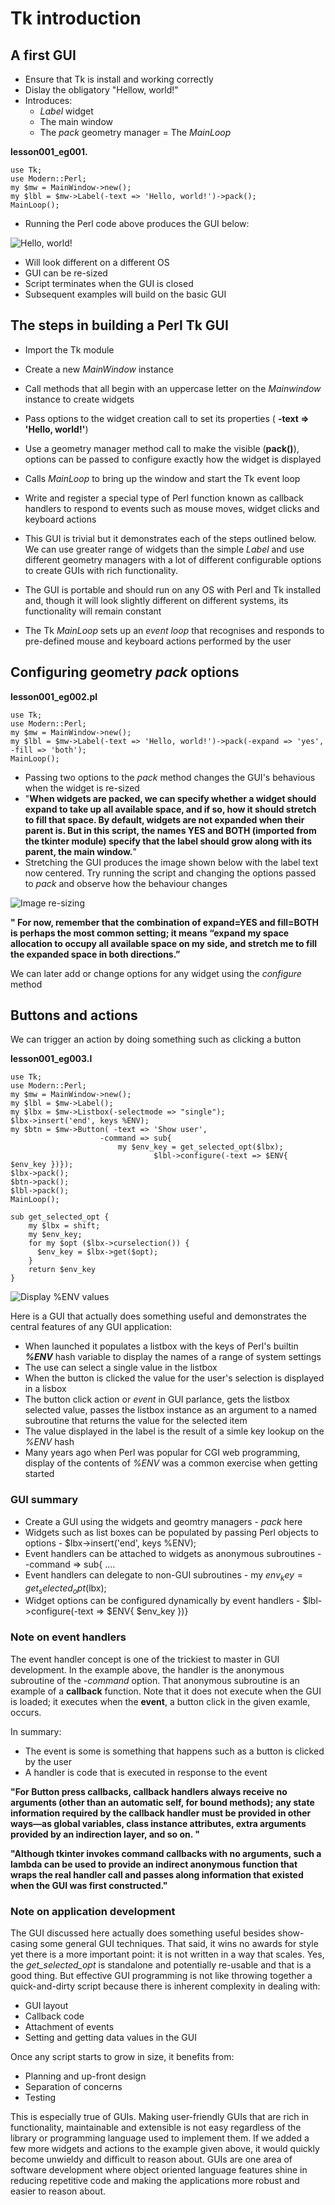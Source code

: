 # Tk introduction

## A first GUI

- Ensure that Tk is install and working correctly
- Dislay the obligatory "Hellow, world!"
- Introduces:
	- _Label_ widget
	- The main window
	- The _pack_ geometry manager
	= The _MainLoop_

__lesson001_eg001.__

```{perl}
use Tk;
use Modern::Perl;
my $mw = MainWindow->new();
my $lbl = $mw->Label(-text => 'Hello, world!')->pack();
MainLoop();
```

- Running the Perl code above produces the GUI below:

![Hello, world!](https://github.com/Rotifer/tk/blob/main/perl_tk/img/lesson001_eg001.png)

- Will look different on a different OS
- GUI can be re-sized 
- Script terminates when the GUI is closed
- Subsequent examples will build on the basic GUI

## The steps in building a Perl Tk GUI

- Import the Tk module
- Create a new _MainWindow_ instance
- Call methods that all begin with an uppercase letter on the _Mainwindow_ instance to create widgets
- Pass options to the widget creation call to set its properties ( __-text => 'Hello, world!'__)
- Use a geometry manager method call to make the visible (__pack()__), options can be passed to configure exactly how the widget is displayed
- Calls _MainLoop_ to bring up the window and start the Tk event loop
- Write and register a special type of Perl function known as callback handlers to respond to events such as mouse moves, widget clicks and keyboard actions


- This GUI is trivial but it demonstrates each of the steps outlined below. We can use greater range of widgets than the simple _Label_ and
use different geometry managers with a lot of different configurable options to create GUIs with rich functionality.

- The GUI is portable and should run on any OS with Perl and Tk installed and, though it will look slightly different on different systems, its functionality will
remain constant

- The Tk _MainLoop_ sets up an _event loop_ that recognises and responds to pre-defined mouse and keyboard actions performed by the user

## Configuring geometry _pack_ options


__lesson001_eg002.pl__

```{perl}
use Tk;
use Modern::Perl;
my $mw = MainWindow->new();
my $lbl = $mw->Label(-text => 'Hello, world!')->pack(-expand => 'yes', -fill => 'both');
MainLoop();
```

- Passing two options to the _pack_ method changes the GUI's behavious when the widget is re-sized
- "__When widgets are packed, we can specify whether a widget should expand to take up all available space, and if so, how it should stretch to fill that space. By default, widgets are not expanded when their parent is. But in this script, the names YES and BOTH (imported from the tkinter module) specify that the label should grow along with its parent, the main window.__" 
- Stretching the GUI produces the image shown below with the label text now centered. Try running the script and changing the options passed to _pack_ and observe how the
behaviour changes

![Image re-sizing](https://github.com/Rotifer/tk/blob/main/perl_tk/img/lesson001_eg002.png)

__"
For now, remember that the combination of expand=YES and fill=BOTH is perhaps the most common setting; it means “expand my space allocation to occupy all available space on my side, and stretch me to fill the expanded space in both directions.”__

We can later add or change options for any widget using the _configure_ method

## Buttons and actions

We can trigger an action by doing something such as clicking a button

__lesson001_eg003.l__

```{perl}
use Tk;
use Modern::Perl;
my $mw = MainWindow->new();
my $lbl = $mw->Label();
my $lbx = $mw->Listbox(-selectmode => "single");
$lbx->insert('end', keys %ENV);
my $btn = $mw->Button( -text => 'Show user',
                	-command => sub{
				        my $env_key = get_selected_opt($lbx);
		                        $lbl->configure(-text => $ENV{ $env_key })});
$lbx->pack();
$btn->pack();
$lbl->pack();
MainLoop();

sub get_selected_opt {
    my $lbx = shift;
    my $env_key;
    for my $opt ($lbx->curselection()) {
      $env_key = $lbx->get($opt);
    }
    return $env_key    
}
```

![Display _%ENV_ values](https://github.com/Rotifer/tk/blob/main/perl_tk/img/lesson001_eg003.png)


Here is a GUI that actually does something useful and demonstrates the central features of any GUI application:

- When launched it populates a listbox with the keys of Perl's builtin ___%ENV___ hash variable to display the names of a range of system settings
- The use can select a single value in the listbox
- When the button is clicked the value for the user's selection is displayed in a lisbox
- The button click action or _event_ in GUI parlance, gets the listbox selected value, passes the listbox instance as an argument to a named  subroutine that returns the value for the selected item
- The value displayed in the label is the result of a simle key lookup on the _%ENV_ hash
- Many years ago when Perl was popular for CGI web programming, display of the contents of _%ENV_ was a common exercise when getting started

### GUI summary

- Create a GUI using the widgets and geomtry managers - _pack_ here
- Widgets such as list boxes can be populated by passing Perl objects to options - $lbx->insert('end', keys %ENV);
- Event handlers can be attached to widgets as anonymous subroutines - 	-command => sub{ ....
- Event handlers can delegate to non-GUI subroutines -  my $env_key = get_selected_opt($lbx);
- Widget options can be configured dynamically by event handlers -  $lbl->configure(-text => $ENV{ $env_key })}

### Note on event handlers
The event handler concept is one of the trickiest to master in GUI development. In the example above, the handler is the anonymous
subroutine of the _-command_ option. That anonymous subroutine is an example of a __callback__ function. Note that it does not execute
when the GUI is loaded; it executes when the __event__, a button click in the given examle, occurs. 

In summary: 
- The event is some is something that happens such as a button is clicked by the user
- A handler is code that is executed in response to the event


__"For Button press callbacks, callback handlers always receive no arguments (other than an automatic self, for bound methods); any state information required by the callback handler must be provided in other ways—as global variables, class instance attributes, extra arguments provided by an indirection layer, and so on.
"__

__"Although tkinter invokes command callbacks with no arguments, such a lambda can be used to provide an indirect anonymous function that wraps the real handler call and passes along information that existed when the GUI was first constructed."__

### Note on application development

The GUI discussed here actually does something useful besides show-casing some general GUI techniques. That said, it wins no awards for style yet there
is a more important point: it is not written in a way that scales. Yes, the _get_selected_opt_ is standalone and potentially re-usable and that is a good thing.
But effective GUI programming is not like throwing together a quick-and-dirty script because there is inherent complexity in dealing with:

- GUI layout
- Callback code
- Attachment of events
- Setting and getting data values in the GUI

Once any script starts to grow in size, it benefits from:
- Planning and up-front design
- Separation of concerns
- Testing

This is especially true of GUIs. Making user-friendly GUIs that are rich in functionality, maintainable and extensible is not easy regardless of the library or
programming language used to implement them. If we added a few more widgets and actions to the example given above, it would quickly become unwieldy and difficult
to reason about. GUIs are one area of software development where object oriented language features shine in reducing repetitive code and making the applications
more robust and easier to reason about.

